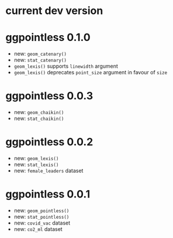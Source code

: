 # current dev version

# ggpointless 0.1.0
* new: `geom_catenary()`
* new: `stat_catenary()`
* `geom_lexis()` supports `linewidth` argument
* `geom_lexis()` deprecates `point_size` argument in favour of `size`

# ggpointless 0.0.3
* new: `geom_chaikin()`
* new: `stat_chaikin()`

# ggpointless 0.0.2
* new: `geom_lexis()`
* new: `stat_lexis()`
* new: `female_leaders` dataset

# ggpointless 0.0.1
* new: `geom_pointless()`
* new: `stat_pointless()`
* new: `covid_vac` dataset
* new: `co2_ml` dataset
